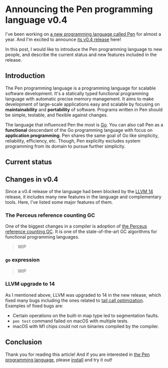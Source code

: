 # Announcing the Pen programming language v0.4

I've been working on [a new programming language called Pen][pen] for almost a year. And I'm excited to announce [its v0.4 release][pen-v0-4] here!

In this post, I would like to introduce the Pen programming language to new people, and describe the current status and new features included in the release.

## Introduction

The Pen programming language is a programming language for scalable software development. It's a statically typed functional programming language with automatic precise memory management. It aims to make development of large-scale applications easy and scalable by focusing on **maintainability** and **portability** of software. Programs written in Pen should be simple, testable, and flexible against changes.

The language that influenced Pen the most is [Go](https://go.dev/). You can also call Pen as a **functional** descendant of the Go programming language with focus on **application programming**. Pen shares the same goal of Go like simplicity, reliability, efficiency, etc. Though, Pen explicilty excludes system programming from its domain to pursue further simplicity.

## Current status

## Changes in v0.4

Since a v0.4 release of the language had been blocked by the [LLVM 14](https://releases.llvm.org/14.0.0/docs/ReleaseNotes.html) release, it includes many new features in the language and complementary tools. Here, I've listed some major features of them.

### The Perceus reference counting GC

One of the biggest changes in a compiler is adoption of [the Perceus reference counting GC][perceus]. It is one of the state-of-the-art GC algorithms for functional programming languages.

> WIP

### `go` expression

> WIP

### LLVM upgrade to 14

As I mentioned above, LLVM was upgraded to 14 in the new release, which fixed many bugs including the ones related to [tail call optimization](https://github.com/raviqqe/llvm-tail-call-opt-bug). Examples of fixed bugs are:

- Certain operations on the built-in map type led to segmentation faults.
- `pen test` command failed on macOS with multiple tests.
- macOS with M1 chips could not run binaries compiled by the compiler.

## Conclusion

Thank you for reading this article! And if you are interested in [the Pen programming language](), please [install](https://pen-lang/introduction/install.html) and try it out!

<!--
Therefore, although every function is asynchronous and preemptible, it doesn't require any CPU architecture-specific implementation of context switches. They are simply `ret` instructions.
-->

[pen]: https://pen-lang.org
[pen-v0-4]: https://github.com/pen-lang/pen/releases/tag/v0.4.0
[perceus]: https://www.microsoft.com/en-us/research/publication/perceus-garbage-free-reference-counting-with-reuse/
